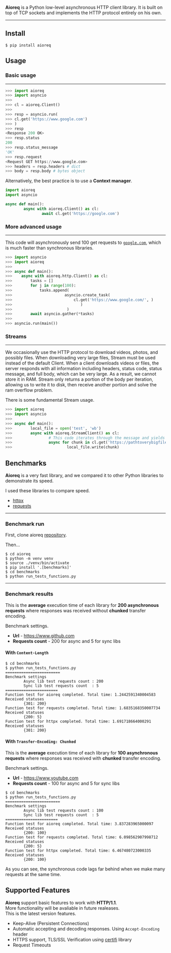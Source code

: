 **Aioreq** is a Python low-level asynchronous HTTP client library. It is built on top of TCP sockets and implements the HTTP protocol entirely on his own.

[mygit]: https://github.com/karosis88/aioreq

---

## Install
``` shell
$ pip install aioreq
```

## Usage
### Basic usage
---
``` python
>>> import aioreq
>>> import asyncio
>>>
>>> cl = aioreq.Client()
>>>
>>> resp = asyncio.run(
>>>	cl.get('https://www.google.com')
>>>	)
>>> resp
<Response 200 OK>
>>> resp.status
200
>>> resp.status_message
'OK'
>>> resp.request
<Request GET https://www.google.com>
>>> headers = resp.headers # dict
>>> body = resp.body # bytes object
```

Alternatively, the best practice is to use a **Context manager**.
``` python
import aioreq
import asyncio

async def main():
        async with aioreq.Client() as cl:
                await cl.get('https://google.com')
```
### More advanced usage
---

This code will asynchronously send 100 get requests to [`google.com`](https://www.google.com), which is much faster than synchronous libraries.

``` python
>>> import asyncio
>>> import aioreq
>>>
>>> async def main():
>>>    async with aioreq.http.Client() as cl:
>>>        tasks = []
>>>        for j in range(100):
>>>            tasks.append(
>>>		                  asyncio.create_task(
>>>		  	                  cl.get('https://www.google.com/', )
>>>				                 )
>>> 			           )
>>>        await asyncio.gather(*tasks)
>>>
>>> asyncio.run(main())
```

### Streams
---
We occasionally use the HTTP protocol to download videos, photos, and possibly files. When downloading very large files, Stream must be used instead of the default Client. When a client downloads videos or files, the server responds with all information including headers, status code, status message, and full body, which can be very large. As a result, we cannot store it in RAM. Stream only returns a portion of the body per iteration, allowing us to write it to disk, then receive another portion and solve the ram overflow problem.

There is some fundamental Stream usage.
``` python
>>> import aioreq
>>> import asyncio
>>> 
>>> async def main():
>>>        local_file = open('test', 'wb')
>>>        async with aioreq.StreamClient() as cl:
>>>                # This code iterates through the message and yields each received chunk separately.
>>>                async for chunk in cl.get('https://pathtoverybigfile.aioreq'):
>>>                        local_file.write(chunk)


```

## Benchmarks
**Aioreq** is a very fast library, and we compared it to other Python libraries to demonstrate its speed.




I used these libraries to compare speed.
* [httpx](https://github.com/encode/httpx)
* [requests](https://github.com/psf/requests)
---
### Benchmark run

First, clone aioreq [repository][mygit].

Then...

``` shell
$ cd aioreq
$ python -m venv venv
$ source ./venv/bin/activate
$ pip install '.[benchmarks]'
$ cd benchmarks
$ python run_tests_functions.py
```

---

### Benchmark results

This is the **average** execution time of each library for **200 asynchronous requests** where responses was received without **chunked** transfer encoding.
<br/>


Benchmark settings.

* **Url** - https://www.github.com
* **Requests count** - 200 for async and 5 for sync libs

#### With `Content-Length`
``` shell
$ cd becnhmarks
$ python run_tests_functions.py
========================
Benchmark settings
        Async lib test requests count : 200
        Sync lib test requests count  : 5
=======================
Function test for aioreq completed. Total time: 1.2442591340004583
Received statuses
        {301: 200}
Function test for requests completed. Total time: 1.6835168350007734
Received statuses
        {200: 5}
Function test for httpx completed. Total time: 1.691718664000291
Received statuses
        {301: 200}
```

#### With `Transfer-Encoding: Chunked`
This is the **average** execution time of each library for **100 asynchronous requests** where responses was received with **chunked** transfer encoding.
<br/>

Benchmark settings.

* **Url** - https://www.youtube.com
* **Requests count** - 100 for async and 5 for sync libs

```shell
$ cd benchmarks
$ python run_tests_functions.py
========================
Benchmark settings
        Async lib test requests count : 100
        Sync lib test requests count  : 5
=======================
Function test for aioreq completed. Total time: 3.837283965000097
Received statuses
        {200: 100}
Function test for requests completed. Total time: 6.098562907998712
Received statuses
        {200: 5}
Function test for httpx completed. Total time: 6.467480723000335
Received statuses
        {200: 100}
```

As you can see, the synchronous code lags far behind when we make many requests at the same time.<br />

## Supported Features
**Aioreq** support basic features to work with **HTTP/1.1**.<br />More functionality will be avaliable in future realeases.<br />
This is the latest version features.
* Keep-Alive (Persistent Connections)
* Automatic accepting and decoding responses. Using `Accept-Encoding` header
* HTTPS support, TLS/SSL Verification using [certifi](https://github.com/certifi/python-certifi) library
* Request Timeouts

